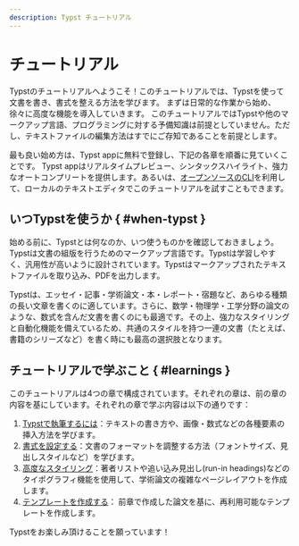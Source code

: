 ```yaml
---
description: Typst チュートリアル
---
```


# チュートリアル
Typstのチュートリアルへようこそ！このチュートリアルでは、Typstを使って文書を書き、書式を整える方法を学びます。
まずは日常的な作業から始め、徐々に高度な機能を導入していきます。
このチュートリアルではTypstや他のマークアップ言語、プログラミングに対する予備知識は前提としていません。ただし、テキストファイルの編集方法はすでにご存知であることを前提とします。

最も良い始め方は、Typst appに無料で登録し、下記の各章を順番に見ていくことです。
Typst appはリアルタイムプレビュー、シンタックスハイライト、強力なオートコンプリートを提供します。あるいは、[オープンソースのCLI](https://github.com/typst/typst)を利用して、ローカルのテキストエディタでこのチュートリアルを試すこともできます。

## いつTypstを使うか { #when-typst }
始める前に、Typstとは何なのか、いつ使うものかを確認しておきましょう。Typstは文書の組版を行うためのマークアップ言語です。Typstは学習しやすく、汎用性が高いように設計されています。Typstはマークアップされたテキストファイルを取り込み、PDFを出力します。

Typstは、エッセイ・記事・学術論文・本・レポート・宿題など、あらゆる種類の長い文章を書くのに適しています。さらに、数学・物理学・工学分野の論文のような、数式を含んだ文書を書くのにも最適です。その上、強力なスタイリングと自動化機能を備えているため、共通のスタイルを持つ一連の文書（たとえば、書籍のシリーズなど）を書く時にも最高の選択肢となります。

## チュートリアルで学ぶこと { #learnings }
このチュートリアルは4つの章で構成されています。それぞれの章は、前の章の内容を基にしています。それぞれの章で学ぶ内容は以下の通りです：

1. [Typstで執筆するには]($tutorial/writing-in-typst)：テキストの書き方や、画像・数式などの各種要素の挿入方法を学びます。
2. [書式を設定する]($tutorial/formatting)：文書のフォーマットを調整する方法（フォントサイズ、見出しスタイルなど）を学びます。
3. [高度なスタイリング]($tutorial/advanced-styling)：著者リストや追い込み見出し(run-in headings)などのタイポグラフィ機能を使用して、学術論文の複雑なページレイアウトを作成します。
4. [テンプレートを作成する]($tutorial/making-a-template)： 前章で作成した論文を基に、再利用可能なテンプレートを作成します。

Typstをお楽しみ頂けることを願っています！
